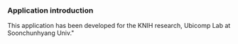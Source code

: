### Application introduction
This application has been developed for the KNIH research, Ubicomp Lab at Soonchunhyang Univ."
